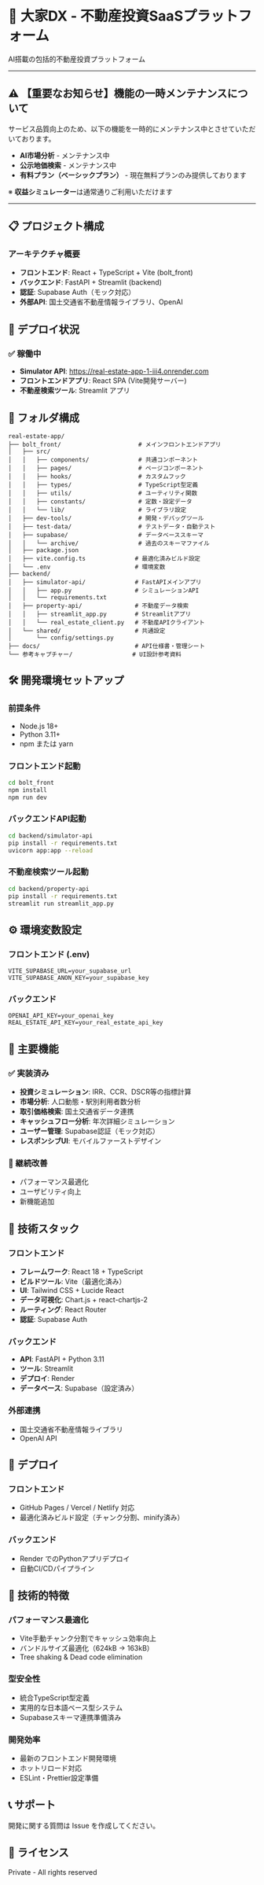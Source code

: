 # 🏢 大家DX - 不動産投資SaaSプラットフォーム

AI搭載の包括的不動産投資プラットフォーム

---

## ⚠️ 【重要なお知らせ】機能の一時メンテナンスについて

サービス品質向上のため、以下の機能を一時的にメンテナンス中とさせていただいております。

- **AI市場分析** - メンテナンス中
- **公示地価検索** - メンテナンス中
- **有料プラン（ベーシックプラン）** - 現在無料プランのみ提供しております

※ **収益シミュレーター**は通常通りご利用いただけます

---

## 📋 プロジェクト構成

### アーキテクチャ概要
- **フロントエンド**: React + TypeScript + Vite (bolt_front)
- **バックエンド**: FastAPI + Streamlit (backend)
- **認証**: Supabase Auth（モック対応）
- **外部API**: 国土交通省不動産情報ライブラリ、OpenAI

## 🚀 デプロイ状況

### ✅ 稼働中
- **Simulator API**: https://real-estate-app-1-iii4.onrender.com
- **フロントエンドアプリ**: React SPA (Vite開発サーバー)
- **不動産検索ツール**: Streamlit アプリ

## 📁 フォルダ構成

```
real-estate-app/
├── bolt_front/                      # メインフロントエンドアプリ
│   ├── src/
│   │   ├── components/              # 共通コンポーネント
│   │   ├── pages/                   # ページコンポーネント
│   │   ├── hooks/                   # カスタムフック
│   │   ├── types/                   # TypeScript型定義
│   │   ├── utils/                   # ユーティリティ関数
│   │   ├── constants/               # 定数・設定データ
│   │   └── lib/                     # ライブラリ設定
│   ├── dev-tools/                   # 開発・デバッグツール
│   ├── test-data/                   # テストデータ・自動テスト
│   ├── supabase/                    # データベーススキーマ
│   │   └── archive/                 # 過去のスキーマファイル
│   ├── package.json
│   ├── vite.config.ts              # 最適化済みビルド設定
│   └── .env                        # 環境変数
├── backend/
│   ├── simulator-api/              # FastAPIメインアプリ
│   │   ├── app.py                  # シミュレーションAPI
│   │   └── requirements.txt
│   ├── property-api/               # 不動産データ検索
│   │   ├── streamlit_app.py        # Streamlitアプリ
│   │   └── real_estate_client.py   # 不動産APIクライアント
│   └── shared/                     # 共通設定
│       └── config/settings.py
├── docs/                           # API仕様書・管理シート
└── 参考キャプチャー/                 # UI設計参考資料
```

## 🛠️ 開発環境セットアップ

### 前提条件
- Node.js 18+
- Python 3.11+
- npm または yarn

### フロントエンド起動
```bash
cd bolt_front
npm install
npm run dev
```

### バックエンドAPI起動
```bash
cd backend/simulator-api
pip install -r requirements.txt
uvicorn app:app --reload
```

### 不動産検索ツール起動
```bash
cd backend/property-api
pip install -r requirements.txt
streamlit run streamlit_app.py
```

## ⚙️ 環境変数設定

### フロントエンド (.env)
```
VITE_SUPABASE_URL=your_supabase_url
VITE_SUPABASE_ANON_KEY=your_supabase_key
```

### バックエンド
```
OPENAI_API_KEY=your_openai_key
REAL_ESTATE_API_KEY=your_real_estate_api_key
```

## 🎯 主要機能

### ✅ 実装済み
- **投資シミュレーション**: IRR、CCR、DSCR等の指標計算
- **市場分析**: 人口動態・駅別利用者数分析
- **取引価格検索**: 国土交通省データ連携
- **キャッシュフロー分析**: 年次詳細シミュレーション
- **ユーザー管理**: Supabase認証（モック対応）
- **レスポンシブUI**: モバイルファーストデザイン

### 🔄 継続改善
- パフォーマンス最適化
- ユーザビリティ向上
- 新機能追加

## 📖 技術スタック

### フロントエンド
- **フレームワーク**: React 18 + TypeScript
- **ビルドツール**: Vite（最適化済み）
- **UI**: Tailwind CSS + Lucide React
- **データ可視化**: Chart.js + react-chartjs-2
- **ルーティング**: React Router
- **認証**: Supabase Auth

### バックエンド
- **API**: FastAPI + Python 3.11
- **ツール**: Streamlit
- **デプロイ**: Render
- **データベース**: Supabase（設定済み）

### 外部連携
- 国土交通省不動産情報ライブラリ
- OpenAI API

## 🚀 デプロイ

### フロントエンド
- GitHub Pages / Vercel / Netlify 対応
- 最適化済みビルド設定（チャンク分割、minify済み）

### バックエンド
- Render でのPythonアプリデプロイ
- 自動CI/CDパイプライン

## 🔧 技術的特徴

### パフォーマンス最適化
- Vite手動チャンク分割でキャッシュ効率向上
- バンドルサイズ最適化（624kB → 163kB）
- Tree shaking & Dead code elimination

### 型安全性
- 統合TypeScript型定義
- 実用的な日本語ベース型システム
- Supabaseスキーマ連携準備済み

### 開発効率
- 最新のフロントエンド開発環境
- ホットリロード対応
- ESLint・Prettier設定準備

## 📞 サポート

開発に関する質問は Issue を作成してください。

## 📝 ライセンス

Private - All rights reserved